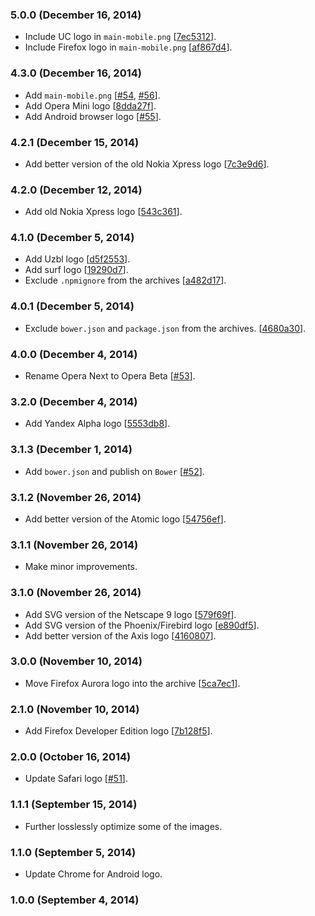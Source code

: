 ### 5.0.0 (December 16, 2014)

* Include UC logo in `main-mobile.png`
  [[7ec5312](https://github.com/alrra/browser-logos/commit/7ec53120278fcf623b1be2b408e05c8f6942c8e5)].
* Include Firefox logo in `main-mobile.png`
  [[af867d4](https://github.com/alrra/browser-logos/commit/af867d4805ff9b5e81f606813115ac511a5d5f5b)].

### 4.3.0 (December 16, 2014)

* Add `main-mobile.png`
  [[#54](https://github.com/alrra/browser-logos/issues/54),
   [#56](https://github.com/alrra/browser-logos/issues/56)].
* Add Opera Mini logo
  [[8dda27f](https://github.com/alrra/browser-logos/commit/8dda27fbf2dce1c2870ea4115fa198c2bf64233a)].
* Add Android browser logo
  [[#55](https://github.com/alrra/browser-logos/issues/55)].

### 4.2.1 (December 15, 2014)

* Add better version of the old Nokia Xpress logo
  [[7c3e9d6](https://github.com/alrra/browser-logos/commit/7c3e9d6b2540453469d5128978a3da95c23adf73)].

### 4.2.0 (December 12, 2014)

* Add old Nokia Xpress logo
  [[543c361](https://github.com/alrra/browser-logos/commit/543c361869b2e0a2c0da91204c528d2886a415e0)].

### 4.1.0 (December 5, 2014)

* Add Uzbl logo
  [[d5f2553](https://github.com/alrra/browser-logos/commit/d5f25532319ebb86b4075aaa5b98e4058869cc98)].
* Add surf logo
  [[19290d7](https://github.com/alrra/browser-logos/commit/19290d78381da4a0cccd0acf7fe5dd513adb47b2)].
* Exclude `.npmignore` from the archives
  [[a482d17](https://github.com/alrra/browser-logos/commit/4680a30b8e93ccd7cb91f29f5d3c9aed1644bdd2)].

### 4.0.1 (December 5, 2014)

* Exclude `bower.json` and `package.json` from the archives.
  [[4680a30](https://github.com/alrra/browser-logos/commit/4680a30b8e93ccd7cb91f29f5d3c9aed1644bdd2)].

### 4.0.0 (December 4, 2014)

* Rename Opera Next to Opera Beta
  [[#53](https://github.com/alrra/browser-logos/issues/53)].

### 3.2.0 (December 4, 2014)

* Add Yandex Alpha logo
  [[5553db8](https://github.com/alrra/browser-logos/commit/5553db824fd1ac27af4fc62df2ff93f3fa1ba047)].

### 3.1.3 (December 1, 2014)

* Add `bower.json` and publish on `Bower`
  [[#52](https://github.com/alrra/browser-logos/issues/52)].

### 3.1.2 (November 26, 2014)

* Add better version of the Atomic logo
  [[54756ef](https://github.com/alrra/browser-logos/commit/54756efbaac0c66bfe83fbf5558bd82cd34f6606)].

### 3.1.1 (November 26, 2014)

* Make minor improvements.

### 3.1.0 (November 26, 2014)

* Add SVG version of the Netscape 9 logo
  [[579f69f](https://github.com/alrra/browser-logos/commit/579f69fb6db2539c89eb7edf6eee075cbaf07bc2)].
* Add SVG version of the Phoenix/Firebird logo
  [[e890df5](https://github.com/alrra/browser-logos/commit/e890df5f68cdd71ee07847d4ccda4ffb0e900932)].
* Add better version of the Axis logo
  [[4160807](https://github.com/alrra/browser-logos/commit/41608070848ffc10c48a9eaff78ae2941e2ab275)].

### 3.0.0 (November 10, 2014)

* Move Firefox Aurora logo into the archive
  [[5ca7ec1](https://github.com/alrra/browser-logos/commit/5ca7ec1a23b174795c849a1d16f407ef23fcb3c3)].

### 2.1.0 (November 10, 2014)

* Add Firefox Developer Edition logo
  [[7b128f5](https://github.com/alrra/browser-logos/commit/7b128f5b2bdfa7867b3ca6d21d3270831b15b257)].

### 2.0.0 (October 16, 2014)

* Update Safari logo
  [[#51](https://github.com/alrra/browser-logos/issues/51)].

### 1.1.1 (September 15, 2014)

* Further losslessly optimize some of the images.

### 1.1.0 (September 5, 2014)

* Update Chrome for Android logo.

### 1.0.0 (September 4, 2014)
